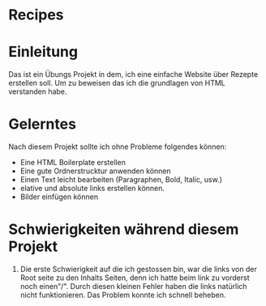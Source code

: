 # Recipes

# Einleitung
Das ist ein Übungs Projekt in dem, ich eine einfache Website über Rezepte erstellen soll. Um zu beweisen das ich die grundlagen von HTML verstanden habe.

# Gelerntes
Nach diesem Projekt sollte ich ohne Probleme folgendes können:
- Eine HTML Boilerplate erstellen
- Eine gute Ordnerstrucktur anwenden können
- Einen Text leicht bearbeiten (Paragraphen, Bold, Italic, usw.)
- elative und absolute links erstellen können.
- Bilder einfügen können

# Schwierigkeiten während diesem Projekt
1. Die erste Schwierigkeit auf die ich gestossen bin, war die links von der Root seite zu den Inhalts Seiten, denn ich hatte beim link zu vorderst noch einen"/". Durch diesen kleinen Fehler haben die links natürlich nicht funktionieren. Das Problem konnte ich schnell beheben.
